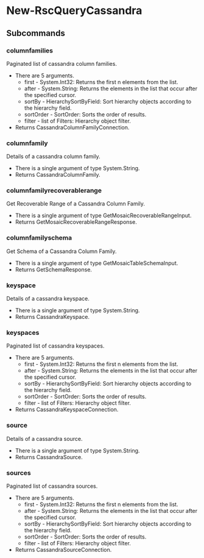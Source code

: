# New-RscQueryCassandra
## Subcommands
### columnfamilies
Paginated list of cassandra column families.

- There are 5 arguments.
    - first - System.Int32: Returns the first n elements from the list.
    - after - System.String: Returns the elements in the list that occur after the specified cursor.
    - sortBy - HierarchySortByField: Sort hierarchy objects according to the hierarchy field.
    - sortOrder - SortOrder: Sorts the order of results.
    - filter - list of Filters: Hierarchy object filter.
- Returns CassandraColumnFamilyConnection.
### columnfamily
Details of a cassandra column family.

- There is a single argument of type System.String.
- Returns CassandraColumnFamily.
### columnfamilyrecoverablerange
Get Recoverable Range of a Cassandra Column Family.

- There is a single argument of type GetMosaicRecoverableRangeInput.
- Returns GetMosaicRecoverableRangeResponse.
### columnfamilyschema
Get Schema of a Cassandra Column Family.

- There is a single argument of type GetMosaicTableSchemaInput.
- Returns GetSchemaResponse.
### keyspace
Details of a cassandra keyspace.

- There is a single argument of type System.String.
- Returns CassandraKeyspace.
### keyspaces
Paginated list of cassandra keyspaces.

- There are 5 arguments.
    - first - System.Int32: Returns the first n elements from the list.
    - after - System.String: Returns the elements in the list that occur after the specified cursor.
    - sortBy - HierarchySortByField: Sort hierarchy objects according to the hierarchy field.
    - sortOrder - SortOrder: Sorts the order of results.
    - filter - list of Filters: Hierarchy object filter.
- Returns CassandraKeyspaceConnection.
### source
Details of a cassandra source.

- There is a single argument of type System.String.
- Returns CassandraSource.
### sources
Paginated list of cassandra sources.

- There are 5 arguments.
    - first - System.Int32: Returns the first n elements from the list.
    - after - System.String: Returns the elements in the list that occur after the specified cursor.
    - sortBy - HierarchySortByField: Sort hierarchy objects according to the hierarchy field.
    - sortOrder - SortOrder: Sorts the order of results.
    - filter - list of Filters: Hierarchy object filter.
- Returns CassandraSourceConnection.
